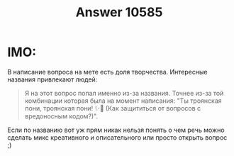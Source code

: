 ﻿---
title: "Answer 10585"
se.owner.user_id: 337540
se.owner.display_name: "Victor VosMottor"
se.owner.link: "https://ru.meta.stackoverflow.com/users/337540/victor-vosmottor"
se.answer_id: 10585
se.question_id: 10584
se.post_type: answer
se.is_accepted: False
---
<h1>IMO:</h1>
<p>В написание вопроса на мете есть доля творчества. Интересные названия привлекают людей:</p>
<blockquote>
<p>Я на этот вопрос попал именно из-за названия. Точнее из-за той комбинации которая была на момент написания: &quot;Ты троянская пони, троянская пони! ✨🌙 (Как защититься от вопросов с вредоносным кодом?)&quot;.</p>
</blockquote>
<p>Если по названию вот уж прям никак нельзя понять о чем речь можно сделать микс креативного и описательного или просто открыть вопрос ;)</p>
